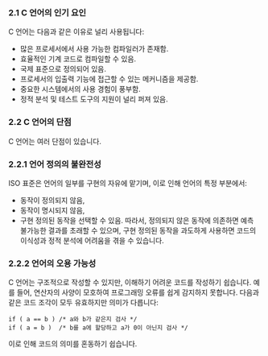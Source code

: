 ### 2.1 C 언어의 인기 요인
C 언어는 다음과 같은 이유로 널리 사용됩니다:

- 많은 프로세서에서 사용 가능한 컴파일러가 존재함.
- 효율적인 기계 코드로 컴파일할 수 있음.
- 국제 표준으로 정의되어 있음.
- 프로세서의 입출력 기능에 접근할 수 있는 메커니즘을 제공함.
- 중요한 시스템에서의 사용 경험이 풍부함.
- 정적 분석 및 테스트 도구의 지원이 널리 퍼져 있음.

### 2.2 C 언어의 단점
C 언어는 여러 단점이 있습니다.

### 2.2.1 언어 정의의 불완전성
ISO 표준은 언어의 일부를 구현의 자유에 맡기며, 이로 인해 언어의 특정 부분에서:
- 동작이 정의되지 않음,
- 동작이 명시되지 않음,
- 구현 정의된 동작을 선택할 수 있음.
따라서, 정의되지 않은 동작에 의존하면 예측 불가능한 결과를 초래할 수 있으며, 구현 정의된 동작을 과도하게 사용하면 코드의 이식성과 정적 분석에 어려움을 겪을 수 있습니다.

### 2.2.2 언어의 오용 가능성
C 언어는 구조적으로 작성할 수 있지만, 이해하기 어려운 코드를 작성하기 쉽습니다. 예를 들어, 연산자의 사양이 모호하여 프로그래밍 오류를 쉽게 감지하지 못합니다. 다음과 같은 코드 조각이 모두 유효하지만 의미가 다릅니다:

```
if ( a == b ) /* a와 b가 같은지 검사 */
if ( a = b )  /* b를 a에 할당하고 a가 0이 아닌지 검사 */
```

이로 인해 코드의 의미를 혼동하기 쉽습니다.
